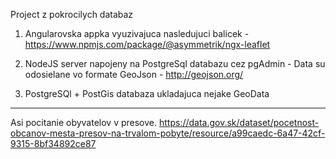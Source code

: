 Project z pokrocilych databaz

1. Angularovska appka vyuzivajuca nasledujuci balicek -  https://www.npmjs.com/package/@asymmetrik/ngx-leaflet

2. NodeJS server napojeny na PostgreSql databazu cez pgAdmin - Data su odosielane vo formate GeoJson - http://geojson.org/

3. PostgreSQl + PostGis databaza ukladajuca nejake GeoData

---
Asi pocitanie obyvatelov v presove.
https://data.gov.sk/dataset/pocetnost-obcanov-mesta-presov-na-trvalom-pobyte/resource/a99caedc-6a47-42cf-9315-8bf34892ce87


